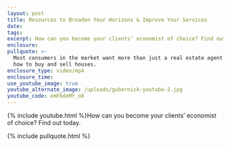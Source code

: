 ```yaml
---
layout: post
title: Resources to Broaden Your Horizons & Improve Your Services
date:
tags:
excerpt: How can you become your clients’ economist of choice? Find out today.
enclosure:
pullquote: >-
  Most consumers in the market want more than just a real estate agent who knows
  how to buy and sell houses.
enclosure_type: video/mp4
enclosure_time:
use_youtube_image: true
youtube_alternate_image: /uploads/gubernick-youtube-2.jpg
youtube_code: emF6deMY_o8
---
```


{% include youtube.html %}How can you become your clients’ economist of choice? Find out today.

{% include pullquote.html %}